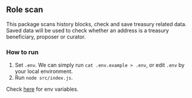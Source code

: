 ## Role scan

This package scans history blocks, check and save treasury related data. Saved data will be used to check whether an
address is a treasury beneficiary, proposer or curator.

### How to run

1. Set `.env`. We can simply run `cat .env.example > .env`, or edit `.env` by your local environment.
2. Run `node src/index.js`.

Check [here](../role-scan/README.md) for env variables.
